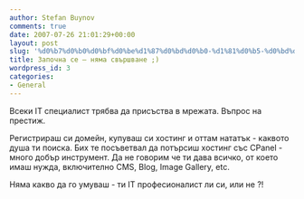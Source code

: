 ```yaml
---
author: Stefan Buynov
comments: true
date: 2007-07-26 21:01:29+00:00
layout: post
slug: '%d0%b7%d0%b0%d0%bf%d0%be%d1%87%d0%bd%d0%b0-%d1%81%d0%b5-%d0%bd%d1%8f%d0%bc%d0%b0-%d1%81%d0%b2%d1%8a%d1%80%d1%88%d0%b2%d0%b0%d0%bd%d0%b5'
title: Започна се – няма свършване ;)
wordpress_id: 3
categories:
- General
---
```


Всеки IT специалист трябва да присъства в мрежата. Въпрос на престиж.

Регистрираш си домейн, купуваш си хостинг и оттам нататък - каквото душа ти поиска. Бих те посъветвал да потърсиш хостинг със CPanel - много добър инструмент. Да не говорим че ти дава всичко, от което имаш нужда, включително CMS, Blog, Image Gallery, etc.

Няма  какво да го умуваш - ти IT професионалист ли си, или не ?!
